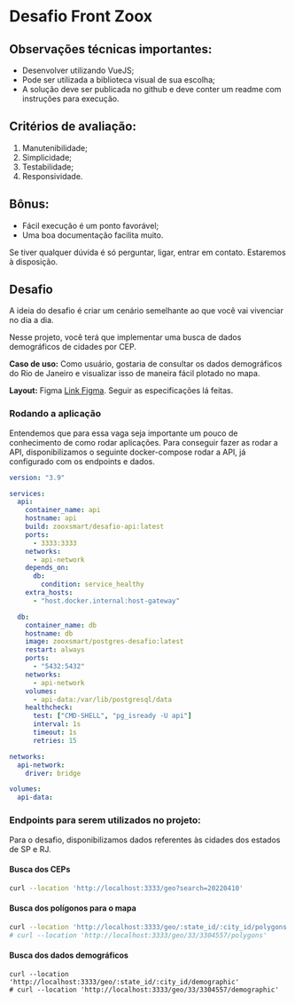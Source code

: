 # Desafio Front Zoox

## Observações técnicas importantes:
- Desenvolver utilizando VueJS;
- Pode ser utilizada a biblioteca visual de sua escolha;
- A solução deve ser publicada no github e deve conter um readme com instruções
para execução.

## Critérios de avaliação:
1. Manutenibilidade;
2. Simplicidade;
3. Testabilidade;
4. Responsividade.

## Bônus:
- Fácil execução é um ponto favorável;
- Uma boa documentação facilita muito.

Se tiver qualquer dúvida é só perguntar, ligar, entrar em contato.
Estaremos à disposição.

## Desafio

A ideia do desafio é criar um cenário semelhante ao que você vai vivenciar no dia a dia.

Nesse projeto, você terá que implementar uma busca de dados demográficos de cidades por CEP.

**Caso de uso:** Como usuário, gostaria de consultar os dados demográficos do Rio de Janeiro e visualizar isso de maneira fácil plotado no mapa.

**Layout:** Figma [Link Figma](https://www.figma.com/proto/zctZGUaeEcJ7CGXuQKrC6a/teste-front?type=design&node-id=1-6935&t=lSBdvA69Yadb6uqg-1&scaling=min-zoom&page-id=0%3A1&starting-point-node-id=1%3A3232&show-proto-sidebar=1&mode=design). Seguir as especificações lá feitas.

### Rodando a aplicação

Entendemos que para essa vaga seja importante um pouco de conhecimento de como rodar aplicações.
Para conseguir fazer as rodar a API, disponibilizamos o seguinte docker-compose rodar a API, já configurado com os endpoints e dados.

```yaml
version: "3.9"

services:
  api:
    container_name: api
    hostname: api
    build: zooxsmart/desafio-api:latest
    ports:
      - 3333:3333
    networks:
      - api-network
    depends_on:
      db:
        condition: service_healthy
    extra_hosts:
      - "host.docker.internal:host-gateway"

  db:
    container_name: db
    hostname: db
    image: zooxsmart/postgres-desafio:latest
    restart: always
    ports:
      - "5432:5432"
    networks:
      - api-network
    volumes:
      - api-data:/var/lib/postgresql/data
    healthcheck:
      test: ["CMD-SHELL", "pg_isready -U api"]
      interval: 1s
      timeout: 1s
      retries: 15

networks:
  api-network:
    driver: bridge

volumes:
  api-data:
``` 

### Endpoints para serem utilizados no projeto:

Para o desafio, disponibilizamos dados referentes às cidades dos estados de SP e RJ.

#### Busca dos CEPs

```sh
curl --location 'http://localhost:3333/geo?search=20220410'
```

#### Busca dos polígonos para o mapa

```sh
curl --location 'http://localhost:3333/geo/:state_id/:city_id/polygons'
# curl --location 'http://localhost:3333/geo/33/3304557/polygons'
```


#### Busca dos dados demográficos

```
curl --location 'http://localhost:3333/geo/:state_id/:city_id/demographic'
# curl --location 'http://localhost:3333/geo/33/3304557/demographic'
```
